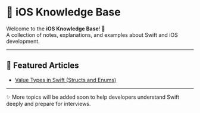 # 📱 iOS Knowledge Base  

Welcome to the **iOS Knowledge Base**! 🚀  
A collection of notes, explanations, and examples about Swift and iOS development.  

---

## 📖 Featured Articles  

* [Value Types in Swift (Structs and Enums)](https://github.com/marwaattefsaleh/IOS-knowledge-Base/wiki/Value-Types-in-Swift)  

---

✨ More topics will be added soon to help developers understand Swift deeply and prepare for interviews.  
